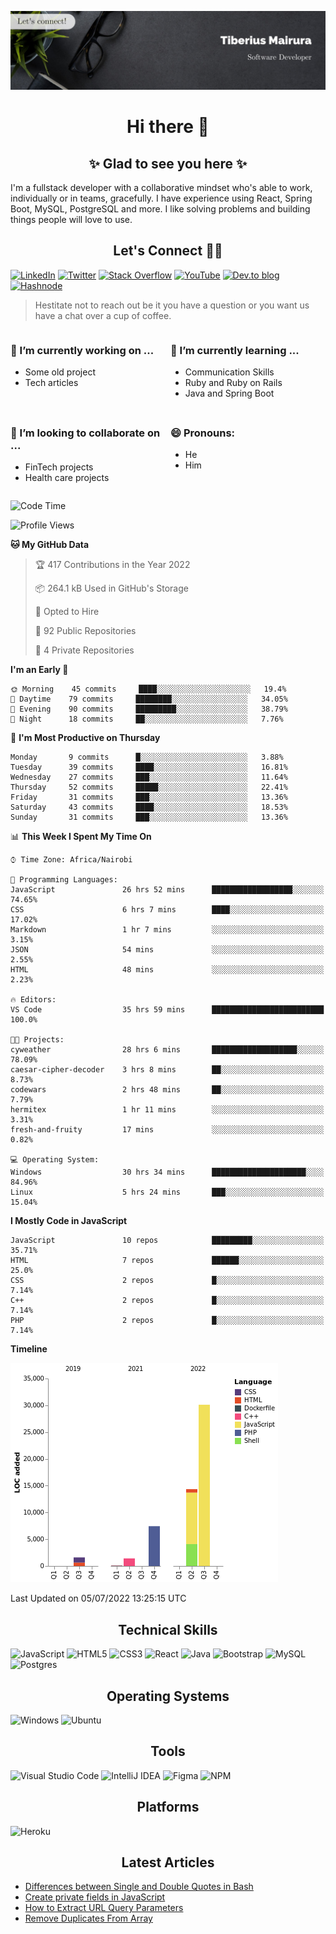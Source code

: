 ![cover-image](assets/images/banner.jpg)

<h1 align="center">
 Hi there 👋
</h1>

<h2 align="center"> ✨ Glad to see you here ✨ </h2>

I'm a fullstack developer with a collaborative mindset who's able to work, individually or in teams, gracefully. I have experience using React, Spring Boot, MySQL, PostgreSQL and more. I like solving problems and building things people will love to use.

<h2 align="center"> Let's Connect 🤝🏾 </h2>

[![LinkedIn](https://img.shields.io/badge/linkedin-%230077B5.svg?style=for-the-badge&logo=linkedin&logoColor=white)](https://www.linkedin.com/in/tiberius-mairura/) [![Twitter](https://img.shields.io/badge/Twitter-%231DA1F2.svg?style=for-the-badge&logo=Twitter&logoColor=white)](https://twitter.com/hermit_tiberius) [![Stack Overflow](https://img.shields.io/badge/-Stackoverflow-FE7A16?style=for-the-badge&logo=stack-overflow&logoColor=white)](https://stackoverflow.com/users/11869442/tiberius) [![YouTube](https://img.shields.io/badge/YouTube-%23FF0000.svg?style=for-the-badge&logo=YouTube&logoColor=white)](https://www.youtube.com/channel/UCEyv3oMzvLUv6tGs9KD_S_A) [![Dev.to blog](https://img.shields.io/badge/dev.to-0A0A0A?style=for-the-badge&logo=dev.to&logoColor=white)](https://dev.to/hermitex) [![Hashnode](https://img.shields.io/badge/Hashnode-2962FF?style=for-the-badge&logo=hashnode&logoColor=white)](https://hashnode.com/@hermitex)

> Hestitate not to reach out be it you have a question or you want us have a chat over a cup of coffee.

<div style="display: grid; gap: 0.5rem; grid-template-columns: repeat(2, 1fr);">

<div>

<h3>🔭  I’m currently working on ...</h3>

- Some old project
- Tech articles

</div>

<div>

<h3>🌱 I’m currently learning ...</h3>

- Communication Skills
- Ruby and Ruby on Rails
- Java and Spring Boot

</div>

<div>
<h3>👯 I’m looking to collaborate on ...</h3>

- FinTech projects
- Health care projects

</div>

<div>
<h3>😄 Pronouns:</h3>

- He
- Him
  
</div>

</div>

<!--START_SECTION:waka-->
![Code Time](http://img.shields.io/badge/Code%20Time-0%20secs-blue)

![Profile Views](http://img.shields.io/badge/Profile%20Views-203-blue)

**🐱 My GitHub Data** 

> 🏆 417 Contributions in the Year 2022
 > 
> 📦 264.1 kB Used in GitHub's Storage 
 > 
> 💼 Opted to Hire
 > 
> 📜 92 Public Repositories 
 > 
> 🔑 4 Private Repositories  
 > 
**I'm an Early 🐤** 

```text
🌞 Morning    45 commits     ████░░░░░░░░░░░░░░░░░░░░░   19.4% 
🌆 Daytime    79 commits     ████████░░░░░░░░░░░░░░░░░   34.05% 
🌃 Evening    90 commits     █████████░░░░░░░░░░░░░░░░   38.79% 
🌙 Night      18 commits     ██░░░░░░░░░░░░░░░░░░░░░░░   7.76%

```
📅 **I'm Most Productive on Thursday** 

```text
Monday       9 commits      █░░░░░░░░░░░░░░░░░░░░░░░░   3.88% 
Tuesday      39 commits     ████░░░░░░░░░░░░░░░░░░░░░   16.81% 
Wednesday    27 commits     ███░░░░░░░░░░░░░░░░░░░░░░   11.64% 
Thursday     52 commits     █████░░░░░░░░░░░░░░░░░░░░   22.41% 
Friday       31 commits     ███░░░░░░░░░░░░░░░░░░░░░░   13.36% 
Saturday     43 commits     ████░░░░░░░░░░░░░░░░░░░░░   18.53% 
Sunday       31 commits     ███░░░░░░░░░░░░░░░░░░░░░░   13.36%

```


📊 **This Week I Spent My Time On** 

```text
⌚︎ Time Zone: Africa/Nairobi

💬 Programming Languages: 
JavaScript               26 hrs 52 mins      ██████████████████░░░░░░░   74.65% 
CSS                      6 hrs 7 mins        ████░░░░░░░░░░░░░░░░░░░░░   17.02% 
Markdown                 1 hr 7 mins         ░░░░░░░░░░░░░░░░░░░░░░░░░   3.15% 
JSON                     54 mins             ░░░░░░░░░░░░░░░░░░░░░░░░░   2.55% 
HTML                     48 mins             ░░░░░░░░░░░░░░░░░░░░░░░░░   2.23%

🔥 Editors: 
VS Code                  35 hrs 59 mins      █████████████████████████   100.0%

🐱‍💻 Projects: 
cyweather                28 hrs 6 mins       ███████████████████░░░░░░   78.09% 
caesar-cipher-decoder    3 hrs 8 mins        ██░░░░░░░░░░░░░░░░░░░░░░░   8.73% 
codewars                 2 hrs 48 mins       ██░░░░░░░░░░░░░░░░░░░░░░░   7.79% 
hermitex                 1 hr 11 mins        ░░░░░░░░░░░░░░░░░░░░░░░░░   3.31% 
fresh-and-fruity         17 mins             ░░░░░░░░░░░░░░░░░░░░░░░░░   0.82%

💻 Operating System: 
Windows                  30 hrs 34 mins      █████████████████████░░░░   84.96% 
Linux                    5 hrs 24 mins       ███░░░░░░░░░░░░░░░░░░░░░░   15.04%

```

**I Mostly Code in JavaScript** 

```text
JavaScript               10 repos            █████████░░░░░░░░░░░░░░░░   35.71% 
HTML                     7 repos             ██████░░░░░░░░░░░░░░░░░░░   25.0% 
CSS                      2 repos             █░░░░░░░░░░░░░░░░░░░░░░░░   7.14% 
C++                      2 repos             █░░░░░░░░░░░░░░░░░░░░░░░░   7.14% 
PHP                      2 repos             █░░░░░░░░░░░░░░░░░░░░░░░░   7.14%

```


**Timeline**

![Chart not found](https://raw.githubusercontent.com/hermitex/hermitex/main/charts/bar_graph.png) 


 Last Updated on 05/07/2022 13:25:15 UTC
<!--END_SECTION:waka-->

<h2 align="center"> Technical Skills </h2>

![JavaScript](https://img.shields.io/badge/javascript-%23323330.svg?style=for-the-badge&logo=javascript&logoColor=%23F7DF1E) ![HTML5](https://img.shields.io/badge/html5-%23E34F26.svg?style=for-the-badge&logo=html5&logoColor=white) ![CSS3](https://img.shields.io/badge/css3-%231572B6.svg?style=for-the-badge&logo=css3&logoColor=white) ![React](https://img.shields.io/badge/react-%2320232a.svg?style=for-the-badge&logo=react&logoColor=%2361DAFB) ![Java](https://img.shields.io/badge/java-%23ED8B00.svg?style=for-the-badge&logo=java&logoColor=white) ![Bootstrap](https://img.shields.io/badge/bootstrap-%23563D7C.svg?style=for-the-badge&logo=bootstrap&logoColor=white) ![MySQL](https://img.shields.io/badge/mysql-%2300f.svg?style=for-the-badge&logo=mysql&logoColor=white) ![Postgres](https://img.shields.io/badge/postgres-%23316192.svg?style=for-the-badge&logo=postgresql&logoColor=white)

<h2 align="center"> Operating Systems </h2>

![Windows](https://img.shields.io/badge/Windows-0078D6?style=for-the-badge&logo=windows&logoColor=white) ![Ubuntu](https://img.shields.io/badge/Ubuntu-E95420?style=for-the-badge&logo=ubuntu&logoColor=white)

<h2 align="center"> Tools </h2>

![Visual Studio Code](https://img.shields.io/badge/Visual%20Studio%20Code-0078d7.svg?style=for-the-badge&logo=visual-studio-code&logoColor=white) ![IntelliJ IDEA](https://img.shields.io/badge/IntelliJIDEA-000000.svg?style=for-the-badge&logo=intellij-idea&logoColor=white) ![Figma](https://img.shields.io/badge/figma-%23F24E1E.svg?style=for-the-badge&logo=figma&logoColor=white) ![NPM](https://img.shields.io/badge/NPM-%23000000.svg?style=for-the-badge&logo=npm&logoColor=white)

<h2 align="center"> Platforms </h2>

![Heroku](https://img.shields.io/badge/heroku-%23430098.svg?style=for-the-badge&logo=heroku&logoColor=white)

 <h2 align="center">Latest Articles </h2>

- [Differences between Single and Double Quotes in Bash](https://dev.to/hermitex/differences-between-single-and-double-quotes-in-bash-3eog)
- [Create private fields in JavaScript](https://dev.to/hermitex/create-private-fields-in-javascript-3ean)
- [How to Extract URL Query Parameters](https://dev.to/hermitex/how-to-extract-url-search-parameters-4k58)
- [Remove Duplicates From Array](https://dev.to/hermitex/remove-duplicates-from-array-1d6h)
